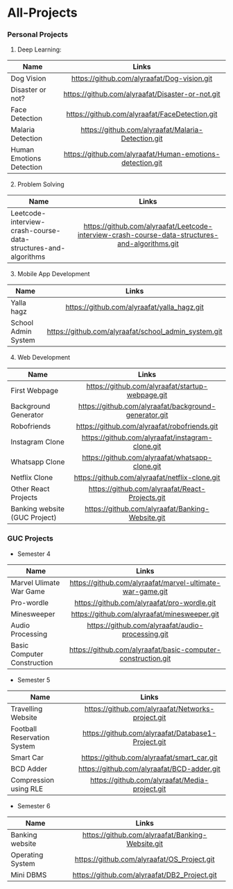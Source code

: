 # All-Projects
### Personal Projects
1. Deep Learning:

| Name        | Links           | 
| ------------- |:-------------:| 
| Dog Vision      | https://github.com/alyraafat/Dog-vision.git | 
| Disaster or not?      | https://github.com/alyraafat/Disaster-or-not.git     |   
| Face Detection | https://github.com/alyraafat/FaceDetection.git      |  
| Malaria Detection | https://github.com/alyraafat/Malaria-Detection.git    |  
| Human Emotions Detection | https://github.com/alyraafat/Human-emotions-detection.git |

2. Problem Solving

| Name        | Links           | 
| ------------- |:-------------:| 
| Leetcode-interview-crash-course-data-structures-and-algorithms      | https://github.com/alyraafat/Leetcode-interview-crash-course-data-structures-and-algorithms.git | 

3. Mobile App Development

| Name        | Links           | 
| ------------- |:-------------:| 
| Yalla hagz     | https://github.com/alyraafat/yalla_hagz.git | 
| School Admin System      | https://github.com/alyraafat/school_admin_system.git    | 
 
 
 4. Web Development
 
| Name        | Links           | 
| ------------- |:-------------:| 
| First Webpage     | https://github.com/alyraafat/startup-webpage.git | 
| Background Generator     | https://github.com/alyraafat/background-generator.git    | 
| Robofriends     | https://github.com/alyraafat/robofriends.git | 
| Instagram Clone     | https://github.com/alyraafat/instagram-clone.git   | 
| Whatsapp Clone     | https://github.com/alyraafat/whatsapp-clone.git   |
| Netflix Clone     | https://github.com/alyraafat/netflix-clone.git   |
| Other React Projects     | https://github.com/alyraafat/React-Projects.git   |
| Banking website (GUC Project)   | https://github.com/alyraafat/Banking-Website.git | 


### GUC Projects
* Semester 4

| Name        | Links           | 
| ------------- |:-------------:| 
| Marvel Ulimate War Game     | https://github.com/alyraafat/marvel-ultimate-war-game.git | 
| Pro-wordle     | https://github.com/alyraafat/pro-wordle.git    | 
| Minesweeper     | https://github.com/alyraafat/minesweeper.git | 
| Audio Processing     | https://github.com/alyraafat/audio-processing.git   | 
| Basic Computer Construction     | https://github.com/alyraafat/basic-computer-construction.git   |

* Semester 5

| Name        | Links           | 
| ------------- |:-------------:| 
| Travelling Website     | https://github.com/alyraafat/Networks-project.git | 
| Football Reservation System     | https://github.com/alyraafat/Database1-Project.git   | 
| Smart Car     | https://github.com/alyraafat/smart_car.git | 
| BCD Adder    | https://github.com/alyraafat/BCD-adder.git   | 
| Compression using RLE     | https://github.com/alyraafat/Media-project.git   |

* Semester 6

| Name        | Links           | 
| ------------- |:-------------:| 
| Banking website    | https://github.com/alyraafat/Banking-Website.git | 
| Operating System     | https://github.com/alyraafat/OS_Project.git   | 
| Mini DBMS     | https://github.com/alyraafat/DB2_Project.git | 
